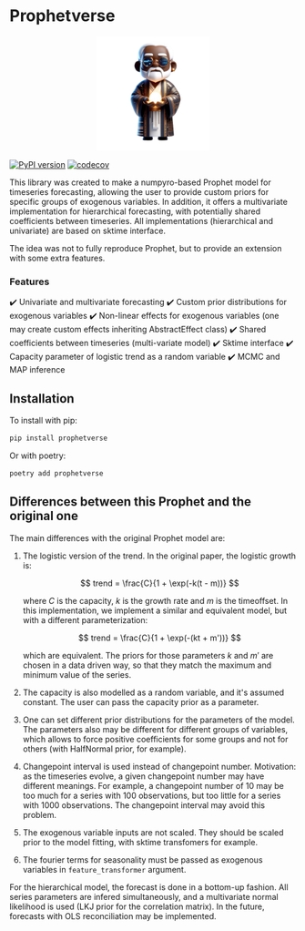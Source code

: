# Prophetverse

<p align="center">
<img src="docs/static/logo-removebg.png" width="200">

</p>

[![PyPI version](https://badge.fury.io/py/prophetverse.svg)](https://badge.fury.io/py/prophetverse)
[![codecov](https://codecov.io/gh/felipeangelimvieira/prophetverse/graph/badge.svg?token=O37PGJI3ZX)](https://codecov.io/gh/felipeangelimvieira/prophetverse)


This library was created to make a numpyro-based Prophet model for timeseries forecasting, allowing the user to provide custom priors for specific groups of exogenous variables. In addition, it offers a multivariate implementation for hierarchical forecasting, with potentially shared coefficients between timeseries. All implementations (hierarchical and univariate) are based on sktime interface.

The idea was not to fully reproduce Prophet, but to provide an extension with some extra features.

### Features

:heavy_check_mark: Univariate and multivariate forecasting
:heavy_check_mark: Custom prior distributions for exogenous variables
:heavy_check_mark: Non-linear effects for exogenous variables (one may create custom effects inheriting AbstractEffect class)
:heavy_check_mark: Shared coefficients between timeseries (multi-variate model)
:heavy_check_mark: Sktime interface
:heavy_check_mark: Capacity parameter of logistic trend as a random variable
:heavy_check_mark: MCMC and MAP inference


## Installation

To install with pip:

```bash
pip install prophetverse
```

Or with poetry:

```bash
poetry add prophetverse
```


## Differences between this Prophet and the original one

The main differences with the original Prophet model are:

1. The logistic version of the trend. In the original paper, the logistic growth is:

    $$
    trend = \frac{C}{1 + \exp(-k(t - m))}
    $$

    where $C$ is the capacity, $k$ is the growth rate and $m$ is the timeoffset. In this implementation, we implement a similar and equivalent model, but with a different parameterization:

    $$
    trend = \frac{C}{1 + \exp(-(kt + m'))}
    $$

    which are equivalent. The priors for those parameters $k$ and $m'$ are chosen in a data driven way, so that they match the maximum and minimum value of the series.

2. The capacity is also modelled as a random variable, and it's assumed constant. The user can pass the capacity prior as a parameter.
3. One can set different prior distributions for the parameters of the model. The parameters also may be different for different groups of variables, which allows to force positive coefficients for some groups and not for others (with HalfNormal prior, for example).
4. Changepoint interval is used instead of changepoint number. Motivation: as the timeseries evolve, a given changepoint number may have different meanings. For example, a changepoint number of 10 may be too much for a series with 100 observations, but too little for a series with 1000 observations. The changepoint interval may avoid this problem.
5. The exogenous variable inputs are not scaled. They should be scaled prior to the model fitting, with sktime transfomers for example.
6. The fourier terms for seasonality must be passed as exogenous variables in `feature_transformer` argument.

For the hierarchical model, the forecast is done in a bottom-up fashion. All series parameters are infered simultaneously, and a multivariate normal likelihood is used (LKJ prior for the correlation matrix). In the future, forecasts with OLS reconciliation may be implemented.
